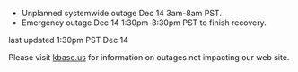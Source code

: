 
* Unplanned systemwide outage Dec 14 3am-8am PST.
* Emergency outage Dec 14 1:30pm-3:30pm PST to finish recovery.

last updated 1:30pm PST Dec 14

Please visit <a href="https://kbase.us">kbase.us</a> for information on outages not impacting our web site.
